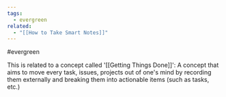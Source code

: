 ```yaml
---
tags:
  - evergreen
related:
  - "[[How to Take Smart Notes]]"
---
```

#evergreen 

This is related to a concept called '[[Getting Things Done]]': A concept that aims to move every task, issues, projects out of one's mind by recording them externally and breaking them into actionable items (such as tasks, etc.)


